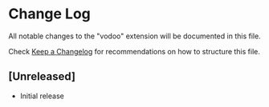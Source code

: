 # Change Log

All notable changes to the "vodoo" extension will be documented in this file.

Check [Keep a Changelog](http://keepachangelog.com/) for recommendations on how to structure this file.

## [Unreleased]

- Initial release